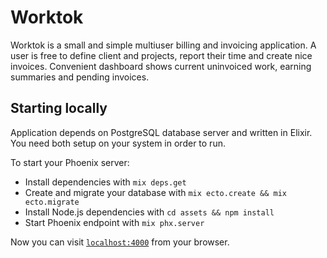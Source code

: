 # Worktok

Worktok is a small and simple multiuser billing and invoicing application. A user is
free to define client and projects, report their time and create nice invoices.
Convenient dashboard shows current uninvoiced work, earning summaries and pending
invoices.

## Starting locally

Application depends on PostgreSQL database server and written in Elixir. You need both
setup on your system in order to run.

To start your Phoenix server:

  * Install dependencies with `mix deps.get`
  * Create and migrate your database with `mix ecto.create && mix ecto.migrate`
  * Install Node.js dependencies with `cd assets && npm install`
  * Start Phoenix endpoint with `mix phx.server`

Now you can visit [`localhost:4000`](http://localhost:4000) from your browser.
